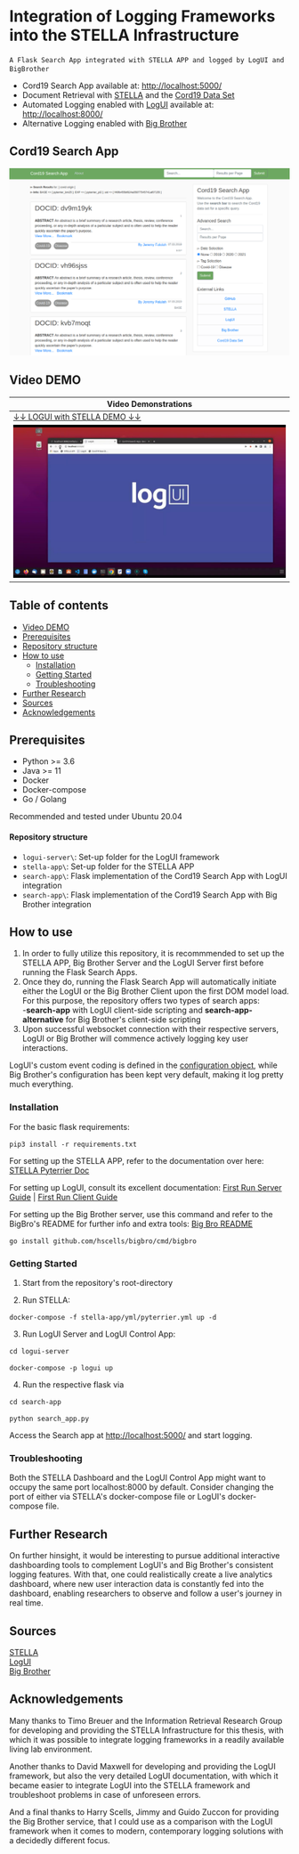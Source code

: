 # Integration of Logging Frameworks into the STELLA Infrastructure
```
A Flask Search App integrated with STELLA APP and logged by LogUI and BigBrother
```
* Cord19 Search App available at: [http://localhost:5000/](http://localhost:5000/)
* Document Retrieval with [STELLA](https://github.com/stella-project) and the [Cord19 Data Set](https://github.com/allenai/cord19)
* Automated Logging enabled with [LogUI](https://github.com/logui-framework) available at: [http://localhost:8000/](http://localhost:8000/)
* Alternative Logging enabled with [Big Brother](https://github.com/hscells/bigbro)  

## Cord19 Search App
![image info](./img/search_app.png)

## Video DEMO

| Video Demonstrations |
| ----------- | 
|[↓↓ LOGUI with STELLA DEMO ↓↓](https://www.youtube.com/watch?v=D47EbID5j14 "")|
|[![Watch the video](./img/logui_videothumbnail.jpg)](https://www.youtube.com/watch?v=D47EbID5j14)|

## Table of contents
- [Video DEMO](#video-demo)
- [Prerequisites](#prerequisites)
- [Repository structure](#repository-structure)
- [How to use](#how-to-use)
  - [Installation](#installation)
  - [Getting Started](#getting-started)
  - [Troubleshooting](#troubleshooting)
- [Further Research](#further-research)
- [Sources](#sources)
- [Acknowledgements](#acknowledgements)



## Prerequisites
* Python >= 3.6
* Java >= 11
* Docker
* Docker-compose
* Go / Golang

Recommended and tested under Ubuntu 20.04

#### Repository structure
* `logui-server\`: Set-up folder for the LogUI framework
* `stella-app\`: Set-up folder for the STELLA APP
* `search-app\`: Flask implementation of the Cord19 Search App with LogUI integration 
*  `search-app\`: Flask implementation of the Cord19 Search App with Big Brother integration 

## How to use
1. In order to fully utilize this repository, it is recommmended to set up the STELLA APP, Big Brother Server and the LogUI Server first before running the Flask Search Apps.  
2. Once they do, running the Flask Search App will automatically initiate either the LogUI or the Big Brother Client upon the first DOM model load. For this purpose, the repository offers two types of search apps:  
    -**search-app** with LogUI client-side scripting and **search-app-alternative** for Big Brother's client-side scripting
4. Upon successful websocket connection with their respective servers, LogUI or Big Brother will commence actively logging key user interactions.

LogUI's custom event coding is defined in the [configuration object](https://github.com/AH-Tran/STELLA_LogUI/blob/main/search-app/static/logui_config.js), while Big Brother's configuration has been kept very default, making it log pretty much everything.
### Installation

For the basic flask requirements:
```
pip3 install -r requirements.txt
```

For setting up the STELLA APP, refer to the documentation over here: [STELLA Pyterrier Doc](https://stella-project.org/stella-documentation/guides/pyterrier/)

For setting up LogUI, consult its excellent documentation:
[First Run Server Guide](https://github.com/logui-framework/server/wiki/First-Run-Guide) |
[First Run Client Guide](https://github.com/logui-framework/client/wiki/Quick-Start-Guide)


For setting up the Big Brother server, use this command and refer to the BigBro's README for further info and extra tools: [Big Bro README](https://github.com/hscells/bigbro)
```
go install github.com/hscells/bigbro/cmd/bigbro
```

### Getting Started
1. Start from the repository's root-directory 

2. Run STELLA:
```
docker-compose -f stella-app/yml/pyterrier.yml up -d
```
3. Run LogUI Server and LogUI Control App:
```
cd logui-server
```
```
docker-compose -p logui up
```

4. Run the respective flask via
```
cd search-app
```
```
python search_app.py
```
Access the Search app at [http://localhost:5000/](http://localhost:5000/) and start logging.

### Troubleshooting
Both the STELLA Dashboard and the LogUI Control App might want to occupy the same port localhost:8000 by default. Consider changing the port of either via STELLA's docker-compose file or LogUI's docker-compose file.

## Further Research
On further hinsight, it would be interesting to pursue additional interactive dashboarding tools to complement LogUI's and Big Brother's consistent logging features. With that, one could realistically create a live analytics dashboard, where new user interaction data is constantly fed into the dashboard, enabling researchers to observe and follow a user's journey in real time.

## Sources
[STELLA](https://stella-project.org/)  
[LogUI](https://github.com/logui-framework)  
[Big Brother](https://github.com/hscells/bigbro)  

## Acknowledgements
Many thanks to Timo Breuer and the Information Retrieval Research Group for developing and providing the STELLA Infrastructure for this thesis, with which it was possible to integrate logging frameworks in a readily available living lab environment.

Another thanks to David Maxwell for developing and providing the LogUI framework, but also the very detailed LogUI documentation, with which it became easier to integrate LogUI into the STELLA framework and troubleshoot problems in case of unforeseen errors.

And a final thanks to Harry Scells, Jimmy and Guido Zuccon for providing the Big Brother service, that I could use as a comparison with the LogUI framework when it comes to modern, contemporary logging solutions with a decidedly different focus.
